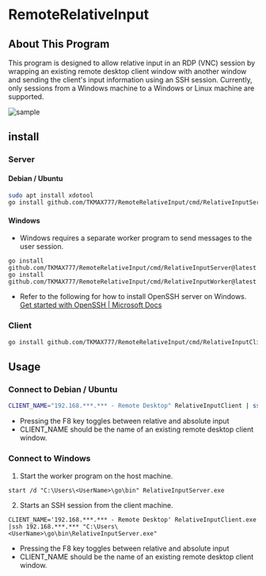 # RemoteRelativeInput
## About This Program
This program is designed to allow relative input in an RDP (VNC) session by wrapping an existing remote desktop client window with another window and sending the client's input information using an SSH session. Currently, only sessions from a Windows machine to a Windows or Linux machine are supported.

![sample](https://gyazo.com/5b6e57408136ba4fcebfd2525b7dc232.gif)

## install

### Server

#### Debian / Ubuntu

```sh
sudo apt install xdotool 
go install github.com/TKMAX777/RemoteRelativeInput/cmd/RelativeInputServer@latest
```

#### Windows

- Windows requires a separate worker program to send messages to the user session.

```
go install github.com/TKMAX777/RemoteRelativeInput/cmd/RelativeInputServer@latest
go install github.com/TKMAX777/RemoteRelativeInput/cmd/RelativeInputWorker@latest
```

- Refer to the following for how to install OpenSSH server on Windows. <br>
[Get started with OpenSSH | Microsoft Docs](https://docs.microsoft.com/ja-jp/windows-server/administration/openssh/openssh_install_firstuse)

### Client

```sh
go install github.com/TKMAX777/RemoteRelativeInput/cmd/RelativeInputClient@latest
```

## Usage

### Connect to Debian / Ubuntu

```sh
CLIENT_NAME="192.168.***.*** - Remote Desktop" RelativeInputClient | ssh 192.168.***.*** /home/<UserName>/go/bin/RelativeInputServer
```

- Pressing the F8 key toggles between relative and absolute input
- CLIENT_NAME should be the name of an existing remote desktop client window.

### Connect to Windows

1. Start the worker program on the host machine.

```
start /d "C:\Users\<UserName>\go\bin" RelativeInputServer.exe
```

2. Starts an SSH session from the client machine.

```
CLIENT_NAME='192.168.***.*** - Remote Desktop' RelativeInputClient.exe |ssh 192.168.***.*** "C:\Users\<UserName>\go\bin\RelativeInputServer.exe"
```

- Pressing the F8 key toggles between relative and absolute input
- CLIENT_NAME should be the name of an existing remote desktop client window.
